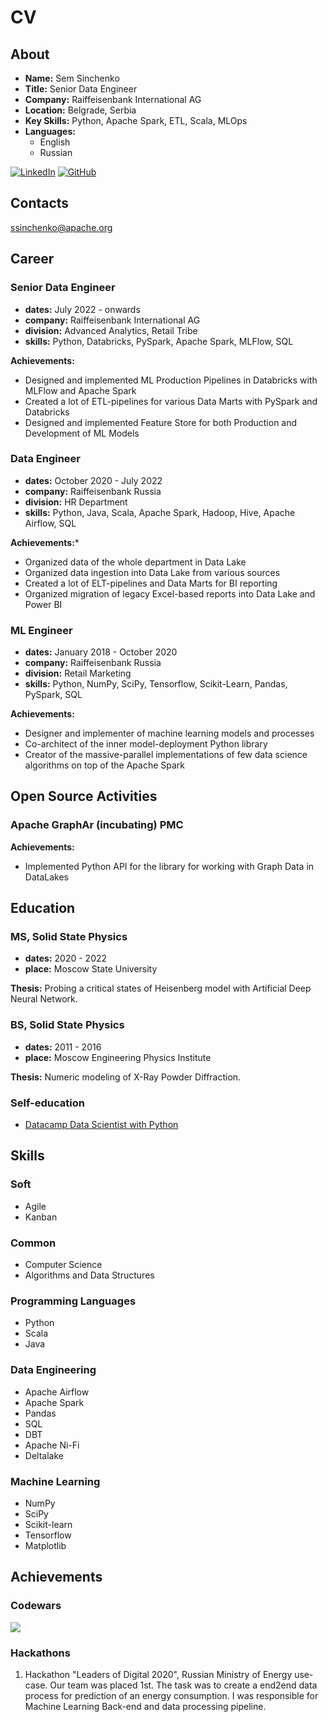 # CV

## About

- **Name:** Sem Sinchenko
- **Title:** Senior Data Engineer
- **Company:** Raiffeisenbank International AG
- **Location:** Belgrade, Serbia
- **Key Skills:** Python, Apache Spark, ETL, Scala, MLOps
- **Languages:**
  - English
  - Russian

[![LinkedIn](https://img.shields.io/badge/linkedin-%230077B5.svg?style=for-the-badge&logo=linkedin&logoColor=white)](https://www.linkedin.com/in/semyon-a-sinchenko/)
[![GitHub](https://img.shields.io/badge/github-%23121011.svg?style=for-the-badge&logo=github&logoColor=white)](https://github.com/SemyonSinchenko)

## Contacts

[ssinchenko@apache.org](mailto:ssinchenko@apache.org)


## Career

### Senior Data Engineer

- **dates:** July 2022 - onwards
- **company:** Raiffeisenbank International AG
- **division:** Advanced Analytics, Retail Tribe
- **skills:** Python, Databricks, PySpark, Apache Spark, MLFlow, SQL

**Achievements:**
- Designed and implemented ML Production Pipelines in Databricks with MLFlow and Apache Spark
- Created a lot of ETL-pipelines for various Data Marts with PySpark and Databricks
- Designed and implemented Feature Store for both Production and Development of ML Models

### Data Engineer

- **dates:** October 2020 - July 2022
- **company:** Raiffeisenbank Russia
- **division:** HR Department
- **skills:** Python, Java, Scala, Apache Spark, Hadoop, Hive, Apache Airflow, SQL

**Achievements:***
- Organized data of the whole department in Data Lake
- Organized data ingestion into Data Lake from various sources
- Created a lot of ELT-pipelines and Data Marts for BI reporting
- Organized migration of legacy Excel-based reports into Data Lake and Power BI

### ML Engineer

- **dates:** January 2018 - October 2020
- **company:** Raiffeisenbank Russia
- **division:** Retail Marketing
- **skills:** Python, NumPy, SciPy, Tensorflow, Scikit-Learn, Pandas, PySpark, SQL

**Achievements:**
- Designer and implementer of machine learning models and processes
- Co-architect of the inner model-deployment Python library
- Creator of the massive-parallel implementations of few data science algorithms on top of the Apache Spark

## Open Source Activities

### Apache GraphAr (incubating) PMC

**Achievements:**
- Implemented Python API for the library for working with Graph Data in DataLakes

## Education

### MS, Solid State Physics

- **dates:** 2020 - 2022
- **place:** Moscow State University

**Thesis:**
Probing a critical states of Heisenberg model with Artificial Deep Neural Network.

### BS, Solid State Physics

- **dates:** 2011 - 2016
- **place:** Moscow Engineering Physics Institute

**Thesis:**
Numeric modeling of X-Ray Powder Diffraction.

### Self-education

- [Datacamp Data Scientist with Python](https://www.datacamp.com/statement-of-accomplishment/track/72b166cfeba7ca2ebeed7dd44e3b18a0729bf67c)

## Skills

### Soft

- Agile
- Kanban

### Common

- Computer Science
- Algorithms and Data Structures

### Programming Languages

- Python
- Scala
- Java

### Data Engineering

- Apache Airflow
- Apache Spark
- Pandas
- SQL
- DBT
- Apache Ni-Fi
- Deltalake

### Machine Learning

- NumPy
- SciPy
- Scikit-learn
- Tensorflow
- Matplotlib

## Achievements

### Codewars

[![](https://www.codewars.com/users/semyon_sinchenko/badges/large)](https://www.codewars.com/users/semyon_sinchenko)

### Hackathons

1. Hackathon "Leaders of Digital 2020", Russian Ministry of Energy use-case. Our team was placed 1st. The task was to create a end2end data process for prediction of an energy consumption. I was responsible for Machine Learning Back-end and data processing pipeline.

